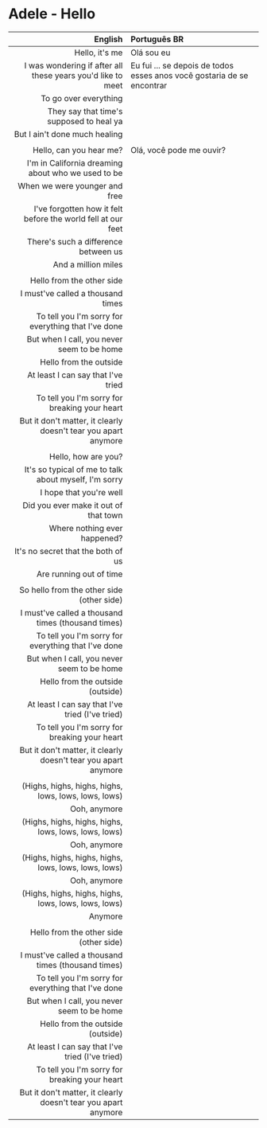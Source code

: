 # Adele - Hello

| English | Português BR |
|------:|:--------------------|
| Hello, it's me | Olá sou eu
| I was wondering if after all these years you'd like to meet | Eu fui ... se depois de todos esses anos você gostaria de se encontrar
| To go over everything | 
| They say that time's supposed to heal ya |
| But I ain't done much healing |
||
| Hello, can you hear me? | Olá, você pode me ouvir?
| I'm in California dreaming about who we used to be |
| When we were younger and free |
| I've forgotten how it felt before the world fell at our feet |
| There's such a difference between us |
| And a million miles |
|  |
| Hello from the other side |
| I must've called a thousand times |
| To tell you I'm sorry for everything that I've done |
| But when I call, you never seem to be home |
| Hello from the outside |
| At least I can say that I've tried |
| To tell you I'm sorry for breaking your heart |
| But it don't matter, it clearly doesn't tear you apart anymore |
|  |
| Hello, how are you? |
| It's so typical of me to talk about myself, I'm sorry |
| I hope that you're well |
| Did you ever make it out of that town |
| Where nothing ever happened? |
| It's no secret that the both of us |
| Are running out of time |
|  |
| So hello from the other side (other side) |
| I must've called a thousand times (thousand times) |
| To tell you I'm sorry for everything that I've done |
| But when I call, you never seem to be home |
| Hello from the outside (outside) |
| At least I can say that I've tried (I've tried) |
| To tell you I'm sorry for breaking your heart |
| But it don't matter, it clearly doesn't tear you apart anymore |
|  |
| (Highs, highs, highs, highs, lows, lows, lows, lows) |
| Ooh, anymore |
| (Highs, highs, highs, highs, lows, lows, lows, lows) |
| Ooh, anymore |
| (Highs, highs, highs, highs, lows, lows, lows, lows) |
| Ooh, anymore |
| (Highs, highs, highs, highs, lows, lows, lows, lows) |
| Anymore |
|  |
| Hello from the other side (other side) |
| I must've called a thousand times (thousand times) |
| To tell you I'm sorry for everything that I've done |
| But when I call, you never seem to be home |
| Hello from the outside (outside) |
| At least I can say that I've tried (I've tried) |
| To tell you I'm sorry for breaking your heart |
| But it don't matter, it clearly doesn't tear you apart anymore |